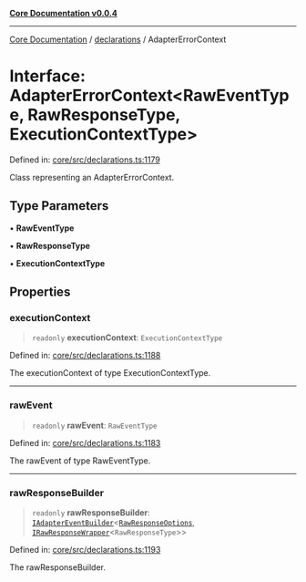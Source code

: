 [**Core Documentation v0.0.4**](../../README.md)

***

[Core Documentation](../../modules.md) / [declarations](../README.md) / AdapterErrorContext

# Interface: AdapterErrorContext\<RawEventType, RawResponseType, ExecutionContextType\>

Defined in: [core/src/declarations.ts:1179](https://github.com/stonemjs/core/blob/93efe04ef1a71ad6f49c3b315da54d45ace50f23/src/declarations.ts#L1179)

Class representing an AdapterErrorContext.

## Type Parameters

• **RawEventType**

• **RawResponseType**

• **ExecutionContextType**

## Properties

### executionContext

> `readonly` **executionContext**: `ExecutionContextType`

Defined in: [core/src/declarations.ts:1188](https://github.com/stonemjs/core/blob/93efe04ef1a71ad6f49c3b315da54d45ace50f23/src/declarations.ts#L1188)

The executionContext of type ExecutionContextType.

***

### rawEvent

> `readonly` **rawEvent**: `RawEventType`

Defined in: [core/src/declarations.ts:1183](https://github.com/stonemjs/core/blob/93efe04ef1a71ad6f49c3b315da54d45ace50f23/src/declarations.ts#L1183)

The rawEvent of type RawEventType.

***

### rawResponseBuilder

> `readonly` **rawResponseBuilder**: [`IAdapterEventBuilder`](IAdapterEventBuilder.md)\<[`RawResponseOptions`](RawResponseOptions.md), [`IRawResponseWrapper`](IRawResponseWrapper.md)\<`RawResponseType`\>\>

Defined in: [core/src/declarations.ts:1193](https://github.com/stonemjs/core/blob/93efe04ef1a71ad6f49c3b315da54d45ace50f23/src/declarations.ts#L1193)

The rawResponseBuilder.
